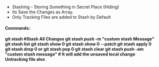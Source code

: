 * Stashing - Storing Something in Secret Place (Hiding)
* Its Save the Changes as Array.
* Only Tracking Files are added to Stash by Default

<h4>Commands:<h4>
git stash   #Stash All Changes 
git stash push -m "custom stash Message"
git stash list
git stash show 0
git stash show 0 --patch
git stash apply 0
git stash drop 0 
or
git stash pop 0
git stash clear
git stash push -am "custom stash message" # It will add the unsaved local change Untracking file also

